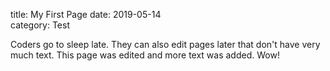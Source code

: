 title: My First Page
date: 2019-05-14  
category: Test

Coders go to sleep late. They can also edit pages later that don't
have very much text. This page was edited and more text was
added. Wow!
